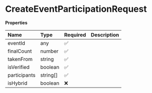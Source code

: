 # CreateEventParticipationRequest

**Properties**

| Name         | Type     | Required | Description |
| :----------- | :------- | :------- | :---------- |
| eventId      | any      | ✅       |             |
| finalCount   | number   | ✅       |             |
| takenFrom    | string   | ✅       |             |
| isVerified   | boolean  | ✅       |             |
| participants | string[] | ✅       |             |
| isHybrid     | boolean  | ❌       |             |

<!-- This file was generated by liblab | https://liblab.com/ -->

